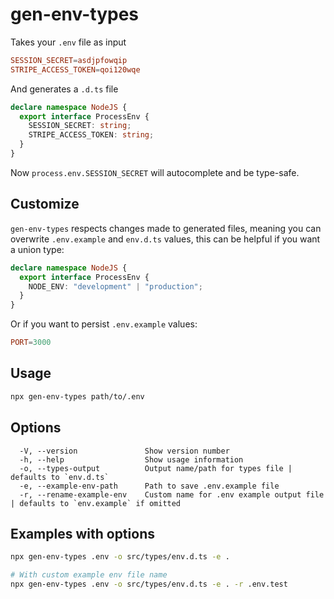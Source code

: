 # gen-env-types

Takes your `.env` file as input

```toml
SESSION_SECRET=asdjpfowqip
STRIPE_ACCESS_TOKEN=qoi120wqe
```

And generates a `.d.ts` file

```typescript
declare namespace NodeJS {
  export interface ProcessEnv {
    SESSION_SECRET: string;
    STRIPE_ACCESS_TOKEN: string;
  }
}
```

Now `process.env.SESSION_SECRET` will autocomplete and be type-safe.

## Customize

`gen-env-types` respects changes made to generated files, meaning you can overwrite `.env.example` and `env.d.ts` values, this can be helpful if you want a union type:

```typescript
declare namespace NodeJS {
  export interface ProcessEnv {
    NODE_ENV: "development" | "production";
  }
}
```

Or if you want to persist `.env.example` values:

```toml
PORT=3000
```

## Usage

```bash
npx gen-env-types path/to/.env
```

## Options

```
  -V, --version               Show version number
  -h, --help                  Show usage information
  -o, --types-output          Output name/path for types file | defaults to `env.d.ts`
  -e, --example-env-path      Path to save .env.example file
  -r, --rename-example-env    Custom name for .env example output file | defaults to `env.example` if omitted
```

## Examples with options

```bash
npx gen-env-types .env -o src/types/env.d.ts -e .
```

```bash
# With custom example env file name
npx gen-env-types .env -o src/types/env.d.ts -e . -r .env.test
```
